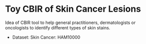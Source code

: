 # Toy CBIR of Skin Cancer Lesions
Idea of CBIR tool to help general practitioners, dermatologists or oncologists to identify different types of skin stains.

- Dataset: Skin Cancer: HAM10000
